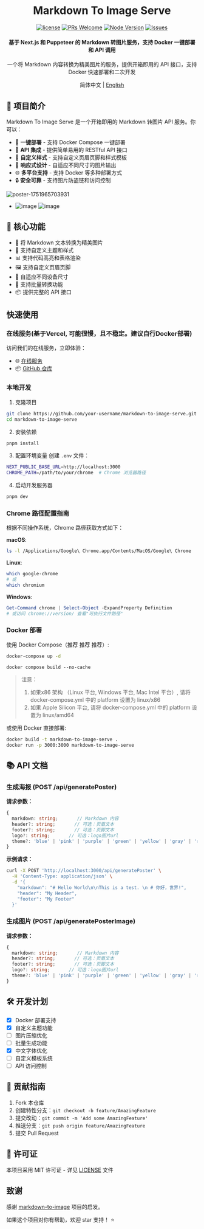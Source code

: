 <div align="center">

# Markdown To Image Serve

[![license](https://img.shields.io/badge/license-MIT-blue.svg)](./LICENSE)
[![PRs Welcome](https://img.shields.io/badge/PRs-welcome-brightgreen.svg)](#contributing)
[![Node Version](https://img.shields.io/node/v/next.svg)](https://nodejs.org)
[![Issues](https://img.shields.io/github/issues/your-username/markdown-to-image-serve.svg)](https://github.com/wxingheng/markdown-to-image-serve/issues)

<h4>基于 Next.js 和 Puppeteer 的 Markdown 转图片服务，支持 Docker 一键部署和 API 调用</h4>

<p>一个将 Markdown 内容转换为精美图片的服务，提供开箱即用的 API 接口，支持 Docker 快速部署和二次开发</p>

简体中文 | [English](./README_EN.md)

</div>

## 🎯 项目简介

Markdown To Image Serve 是一个开箱即用的 Markdown 转图片 API 服务。你可以：

- 🚀 **一键部署** - 支持 Docker Compose 一键部署
- 🔄 **API 集成** - 提供简单易用的 RESTful API 接口
- 🎨 **自定义样式** - 支持自定义页眉页脚和样式模板
- 📱 **响应式设计** - 自适应不同尺寸的图片输出
- 🌐 **多平台支持** - 支持 Docker 等多种部署方式
- 🔒 **安全可靠** - 支持图片防盗链和访问控制

![poster-1751965703931](https://github.com/user-attachments/assets/a0e641b8-9369-4cc6-b602-256f26089777)
- ![image](https://github.com/user-attachments/assets/d67f3b84-0a1a-4b60-853b-fcf13d313d0e)
![image](https://github.com/user-attachments/assets/e5e4ac59-a607-42d7-9d47-180eb7fe2268)


## 🌟 核心功能

- 📝 将 Markdown 文本转换为精美图片
- 🎨 支持自定义主题和样式
- 📊 支持代码高亮和表格渲染
- 🖼️ 支持自定义页眉页脚
- 📱 自适应不同设备尺寸
- 🔄 支持批量转换功能
- 📦 提供完整的 API 接口

##  快速使用

### 在线服务(基于Vercel, 可能很慢，且不稳定。建议自行Docker部署)

访问我们的在线服务，立即体验：
- 🌐 [在线服务](https://markdown-to-image-serve.jcommon.top)
- 📦 [GitHub 仓库](https://github.com/wxingheng/markdown-to-image-serve)

### 本地开发

1. 克隆项目
```bash
git clone https://github.com/your-username/markdown-to-image-serve.git
cd markdown-to-image-serve
```

2. 安装依赖
```bash
pnpm install
```

3. 配置环境变量
创建 `.env` 文件：
```bash
NEXT_PUBLIC_BASE_URL=http://localhost:3000
CHROME_PATH=/path/to/your/chrome  # Chrome 浏览器路径
```

4. 启动开发服务器
```bash
pnpm dev
```

### Chrome 路径配置指南

根据不同操作系统，Chrome 路径获取方式如下：

**macOS**:
```bash
ls -l /Applications/Google\ Chrome.app/Contents/MacOS/Google\ Chrome
```

**Linux**:
```bash
which google-chrome
# 或
which chromium
```

**Windows**:
```powershell
Get-Command chrome | Select-Object -ExpandProperty Definition
# 或访问 chrome://version/ 查看"可执行文件路径"
```

### Docker 部署

使用 Docker Compose（推荐 推荐 推荐）:
```bash
docker-compose up -d
```

```
docker compose build --no-cache 
```

> 注意：
> 1. 如果x86 架构 （Linux 平台, Windows 平台, Mac Intel 平台）, 请将 docker-compose.yml 中的 platform 设置为 linux/x86
> 2. 如果 Apple Silicon 平台, 请将 docker-compose.yml 中的 platform 设置为 linux/amd64

或使用 Docker 直接部署:
```bash
docker build -t markdown-to-image-serve .
docker run -p 3000:3000 markdown-to-image-serve
```

## 📚 API 文档

### 生成海报 (POST /api/generatePoster)

**请求参数：**
```typescript
{
  markdown: string;       // Markdown 内容
  header?: string;       // 可选：页眉文本
  footer?: string;       // 可选：页脚文本
  logo?: string;       // 可选：logo图片url
  theme?: 'blue' | 'pink' | 'purple' | 'green' | 'yellow' | 'gray' | 'red' | 'indigo' | 'SpringGradientWave'; // 可选：主题
}
```

**示例请求：**
```bash
curl -X POST 'http://localhost:3000/api/generatePoster' \
  -H 'Content-Type: application/json' \
  -d '{
    "markdown": "# Hello World\n\nThis is a test. \n # 你好，世界!",
    "header": "My Header",
    "footer": "My Footer"
  }'
```

### 生成图片 (POST /api/generatePosterImage)

**请求参数：**
```typescript
{
  markdown: string;       // Markdown 内容
  header?: string;       // 可选：页眉文本
  footer?: string;       // 可选：页脚文本
  logo?: string;       // 可选：logo图片url
  theme?: 'blue' | 'pink' | 'purple' | 'green' | 'yellow' | 'gray' | 'red' | 'indigo' | 'SpringGradientWave'; // 可选：主题
}
```

## 🛠 开发计划

- [x] Docker 部署支持
- [x] 自定义主题功能
- [ ] 图片压缩优化
- [ ] 批量生成功能
- [x] 中文字体优化
- [ ] 自定义模板系统
- [ ] API 访问控制

## 🤝 贡献指南

1. Fork 本仓库
2. 创建特性分支：`git checkout -b feature/AmazingFeature`
3. 提交改动：`git commit -m 'Add some AmazingFeature'`
4. 推送分支：`git push origin feature/AmazingFeature`
5. 提交 Pull Request

## 📄 许可证

本项目采用 MIT 许可证 - 详见 [LICENSE](LICENSE) 文件

## 致谢

感谢 [markdown-to-image](https://github.com/gcui-art/markdown-to-image) 项目的启发。

如果这个项目对你有帮助，欢迎 star 支持！ ⭐️

